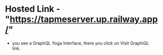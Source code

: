 # Hosted Link - "https://tapmeserver.up.railway.app/"
* you see a GraphQL Yoga Interface, there you click on Visit GraphiQL link.
